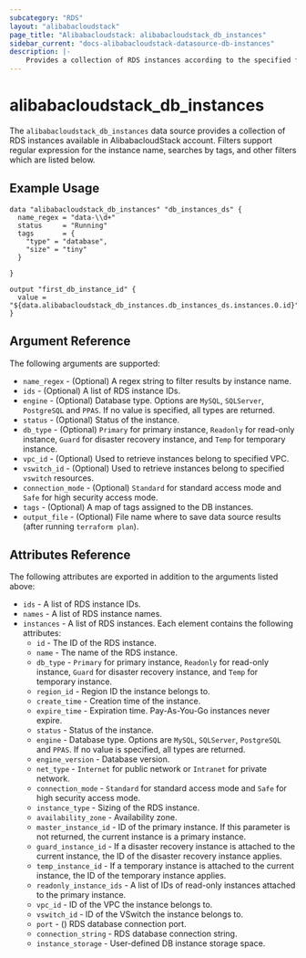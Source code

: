 ```yaml
---
subcategory: "RDS"
layout: "alibabacloudstack"
page_title: "Alibabacloudstack: alibabacloudstack_db_instances"
sidebar_current: "docs-alibabacloudstack-datasource-db-instances"
description: |-
    Provides a collection of RDS instances according to the specified filters.
---
```


# alibabacloudstack\_db\_instances

The `alibabacloudstack_db_instances` data source provides a collection of RDS instances available in AlibabacloudStack account.
Filters support regular expression for the instance name, searches by tags, and other filters which are listed below.

## Example Usage

```
data "alibabacloudstack_db_instances" "db_instances_ds" {
  name_regex = "data-\\d+"
  status     = "Running"
  tags       = {
    "type" = "database",
    "size" = "tiny"
  }

}

output "first_db_instance_id" {
  value = "${data.alibabacloudstack_db_instances.db_instances_ds.instances.0.id}"
}
```

## Argument Reference

The following arguments are supported:

* `name_regex` - (Optional) A regex string to filter results by instance name.
* `ids` - (Optional) A list of RDS instance IDs. 
* `engine` - (Optional) Database type. Options are `MySQL`, `SQLServer`, `PostgreSQL` and `PPAS`. If no value is specified, all types are returned.
* `status` - (Optional) Status of the instance.
* `db_type` - (Optional) `Primary` for primary instance, `Readonly` for read-only instance, `Guard` for disaster recovery instance, and `Temp` for temporary instance.
* `vpc_id` - (Optional) Used to retrieve instances belong to specified VPC.
* `vswitch_id` - (Optional) Used to retrieve instances belong to specified `vswitch` resources.
* `connection_mode` - (Optional) `Standard` for standard access mode and `Safe` for high security access mode.
* `tags` - (Optional) A map of tags assigned to the DB instances. 
* `output_file` - (Optional) File name where to save data source results (after running `terraform plan`).

## Attributes Reference

The following attributes are exported in addition to the arguments listed above:

* `ids` - A list of RDS instance IDs. 
* `names` - A list of RDS instance names. 
* `instances` - A list of RDS instances. Each element contains the following attributes:
  * `id` - The ID of the RDS instance.
  * `name` - The name of the RDS instance.
  * `db_type` - `Primary` for primary instance, `Readonly` for read-only instance, `Guard` for disaster recovery instance, and `Temp` for temporary instance.
  * `region_id` - Region ID the instance belongs to.
  * `create_time` - Creation time of the instance.
  * `expire_time` - Expiration time. Pay-As-You-Go instances never expire.
  * `status` - Status of the instance.
  * `engine` - Database type. Options are `MySQL`, `SQLServer`, `PostgreSQL` and `PPAS`. If no value is specified, all types are returned.
  * `engine_version` - Database version.
  * `net_type` - `Internet` for public network or `Intranet` for private network.
  * `connection_mode` - `Standard` for standard access mode and `Safe` for high security access mode.
  * `instance_type` - Sizing of the RDS instance.
  * `availability_zone` - Availability zone.
  * `master_instance_id` - ID of the primary instance. If this parameter is not returned, the current instance is a primary instance.
  * `guard_instance_id` - If a disaster recovery instance is attached to the current instance, the ID of the disaster recovery instance applies.
  * `temp_instance_id` - If a temporary instance is attached to the current instance, the ID of the temporary instance applies.
  * `readonly_instance_ids` - A list of IDs of read-only instances attached to the primary instance.
  * `vpc_id` - ID of the VPC the instance belongs to.
  * `vswitch_id` - ID of the VSwitch the instance belongs to.
  * `port` - () RDS database connection port.
  * `connection_string` - RDS database connection string.
  * `instance_storage` -  User-defined DB instance storage space.
